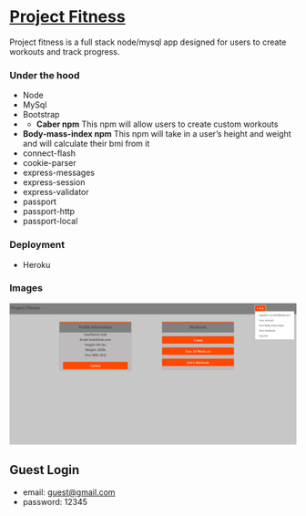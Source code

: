 # [Project Fitness](https://young-hamlet-41284.herokuapp.com/)

Project fitness is a full stack node/mysql app designed for users to create workouts and track progress.

### Under the hood
* Node
* MySql
* Bootstrap
* * **Caber npm** This npm will allow users to create custom workouts
* **Body-mass-index npm** This npm will take in a user’s height and weight and will calculate their bmi from it
* connect-flash 
* cookie-parser 
* express-messages 
* express-session 
* express-validator 
* passport 
* passport-http 
* passport-local

### Deployment
* Heroku

### Images
![pj](./public/images/fitness.JPG)

## Guest Login
* email: guest@gmail.com
* password: 12345